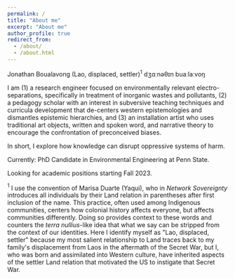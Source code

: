 ```yaml
---
permalink: /
title: "About me"
excerpt: "About me"
author_profile: true
redirect_from: 
  - /about/
  - /about.html
---
```


Jonathan Boualavong (Lao, displaced, settler)$^1$
dʒɑːnəθɪn buaːlaːvoŋ  

I am 
(1) a research engineer focused on environmentally relevant electro-separations, specifically in treatment of inorganic wastes and pollutants, 
(2) a pedagogy scholar with an interest in subversive teaching techniques and curricula development that de-centers western epistemologies and dismantles epistemic hierarchies, and 
(3) an installation artist who uses traditional art objects, written and spoken word, and narrative theory to encourage the confrontation of preconceived biases.

In short, I explore how knowledge can disrupt oppressive systems of harm.

Currently: PhD Candidate in Environmental Engineering at Penn State.

Looking for academic positions starting Fall 2023.

$^1$ I use the convention of Marisa Duarte (Yaqui), who in *Network Sovereignty* introduces all individuals by their Land relation in parentheses after first inclusion of the name. 
This practice, often used among Indigenous communities, centers how colonial history affects everyone, but affects communities differently. 
Doing so provides context to these words and counters the *terra nullius*-like idea that what we say can be stripped from the context of our identities. 
Here I identify myself as "Lao, displaced, settler" because my most salient relationship to Land traces back to my family's displacement from Laos in the aftermath of the Secret War, 
but I, who was born and assimilated into Western culture, have inherited aspects of the settler Land relation that motivated the US to instigate that Secret War.